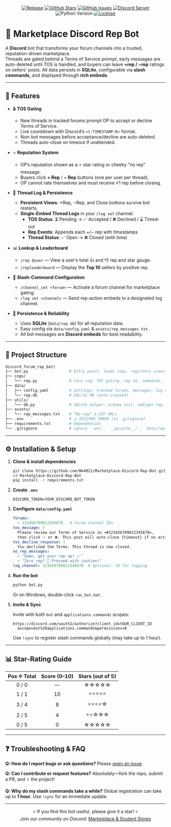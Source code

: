 <!-- PROJECT BADGES -->
<p align="center">
  <a href="https://github.com/Wk4021/Marketplace-Discord-Rep-Bot/releases"><img src="https://img.shields.io/github/v/release/Wk4021/Marketplace-Discord-Rep-Bot?style=for-the-badge" alt="Release"/></a>
  <a href="https://github.com/Wk4021/Marketplace-Discord-Rep-Bot/stargazers"><img src="https://img.shields.io/github/stars/Wk4021/Marketplace-Discord-Rep-Bot?style=for-the-badge" alt="GitHub Stars"/></a>
  <a href="https://github.com/Wk4021/Marketplace-Discord-Rep-Bot/issues"><img src="https://img.shields.io/github/issues/Wk4021/Marketplace-Discord-Rep-Bot?style=for-the-badge" alt="GitHub Issues"/></a>
  <a href="https://discord.com/servers/marketplace-and-student-stores-765205625524584458"><img src="https://img.shields.io/discord/765205625524584458?style=for-the-badge" alt="Discord Server"/></a>
  <img src="https://img.shields.io/badge/Python-3.9%2B-blue?style=for-the-badge" alt="Python Version"/>
  <a href="https://github.com/Wk4021/Marketplace-Discord-Rep-Bot/blob/main/LICENSE"><img src="https://img.shields.io/github/license/Wk4021/Marketplace-Discord-Rep-Bot?style=for-the-badge" alt="License"/></a>
</p>

# 📌 Marketplace Discord Rep Bot

A **Discord** bot that transforms your forum channels into a trusted, reputation-driven marketplace.  
Threads are gated behind a Terms of Service prompt, early messages are auto-deleted until TOS is handled, and buyers can leave **+rep / −rep** ratings on sellers’ posts. All data persists in **SQLite**, configurable via **slash commands**, and displayed through **rich embeds**.

---

## 🚀 Features

- 🔒 **TOS Gating**  
  - New threads in tracked forums prompt OP to accept or decline Terms of Service.  
  - Live countdown with Discord’s `<t:TIMESTAMP:R>` format.  
  - Non-bot messages before acceptance/decline are auto-deleted.  
  - Threads auto-close on timeout if unattended.

- ⭐ **Reputation System**  
  - OP’s reputation shown as a ⭐ star rating or cheeky “no rep” message.  
  - Buyers click **+ Rep** / **− Rep** buttons (one per user per thread).  
  - OP cannot rate themselves and must receive ≥1 rep before closing.

- 📝 **Thread Log & Persistence**  
  - **Persistent Views**: +Rep, −Rep, and Close buttons survive bot restarts.  
  - **Single‐Embed Thread Logs** in your `/log set` channel:  
    - **TOS Status**: ⏳ Pending → ✅ Accepted / ❌ Declined / ⌛ Timed‐out  
    - **Rep Events**: Appends each +/− rep with timestamps  
    - **Thread Status**: ✅ Open → ❌ Closed (with time)

- 📊 **Lookup & Leaderboard**  
  - `/rep @user` — View a user’s total 👍 and 👎 rep and star gauge.  
  - `/repleaderboard` — Display the **Top 10** sellers by positive rep.

- 🔧 **Slash-Command Configuration**  
  - `/channel_set <forum>` — Activate a forum channel for marketplace gating.  
  - `/log set <channel>` — Send rep-action embeds to a designated log channel.

- 💾 **Persistence & Reliability**  
  - Uses **SQLite** (`data/rep.db`) for all reputation data.  
  - Easy config via `data/config.yaml` & `assets/rep_messages.txt`.  
  - All bot messages are **Discord embeds** for best readability.

---

## 📁 Project Structure

```bash
discord_forum_rep_bot/
├── bot.py                  # Entry point: loads cogs, registers views, handles sync
├── cogs/
│   └── rep.py              # Core cog: TOS gating, rep UI, commands, listeners
├── data/
│   ├── config.yaml         # Settings: tracked forums, messages, log channel
│   └── rep.db              # SQLite DB (auto-created)
├── utils/
│   └── db.py               # SQLite helper: schema init, add/get rep, leaderboard
├── assets/
│   └── rep_messages.txt    # “No-rep” & GIF URLs
├── .env                    # ⚠️ DISCORD_TOKEN (in .gitignore)
├── requirements.txt        # Dependencies
└── .gitignore              # ignore `.env`, `__pycache__/`, `data/rep.db`, `.venv/`
````

---

## ⚙️ Installation & Setup

1. **Clone & install dependencies**

   ```bash
   git clone https://github.com/Wk4021/Marketplace-Discord-Rep-Bot.git
   cd Marketplace-Discord-Rep-Bot
   pip install -r requirements.txt
   ```

2. **Create `.env`**

   ```env
   DISCORD_TOKEN=YOUR_DISCORD_BOT_TOKEN
   ```

3. **Configure `data/config.yaml`**

   ```yaml
   forums:
     - 123456789012345678   # Forum channel IDs
   tos_message: |
     Please review our Terms of Service in <#123456789012345678>,
     then click ✅ or ❌. This post will auto-close {timeout} if no action.
   tos_decline_response: |
     You declined the Terms. This thread is now closed.
   no_rep_messages:
     - "Damn, get your rep up! 📈"
     - "Zero rep? 🚨 Proceed with caution!"
   log_channel: 123456789012345678  # Optional: ID for logging
   ```

4. **Run the bot**

   ```bash
   python bot.py
   ```

   Or on Windows, double-click `run_bot.bat`.

5. **Invite & Sync**

   Invite with both `bot` and `applications.commands` scopes:

   ```
   https://discord.com/oauth2/authorize?client_id=YOUR_CLIENT_ID
     &scope=bot%20applications.commands&permissions=8
   ```

   Use `!sync` to register slash commands globally (may take up to 1 hour).

---

## 📊 Star‐Rating Guide

| Pos ➗ Total | Score (0–10) | Stars (out of 5) |
| :---------: | :----------: | :--------------: |
|    0 / 0    |       —      |       ☆☆☆☆☆      |
|    1 / 1    |      10      |       ⭐⭐⭐⭐⭐      |
|    3 / 4    |       8      |       ⭐⭐⭐⭐☆      |
|    2 / 5    |       4      |       ⭐⭐☆☆☆      |
|    0 / 5    |       0      |       ☆☆☆☆☆      |

---

## ❓ Troubleshooting & FAQ

**Q: How do I report bugs or ask questions?**
Please [open an issue](https://github.com/Wk4021/Marketplace-Discord-Rep-Bot/issues).

**Q: Can I contribute or request features?**
Absolutely—fork the repo, submit a PR, and ⭐ the project!

**Q: Why do my slash commands take a while?**
Global registration can take up to **1 hour**. Use `!sync` for an immediate update.

---

<p align="center">
  ⭐ If you find this bot useful, please give it a star! ⭐  
  <br/>
  <em>Join our community on Discord:</em> <a href="https://discord.com/servers/marketplace-and-student-stores-765205625524584458">Marketplace & Student Stores</a>
</p>
